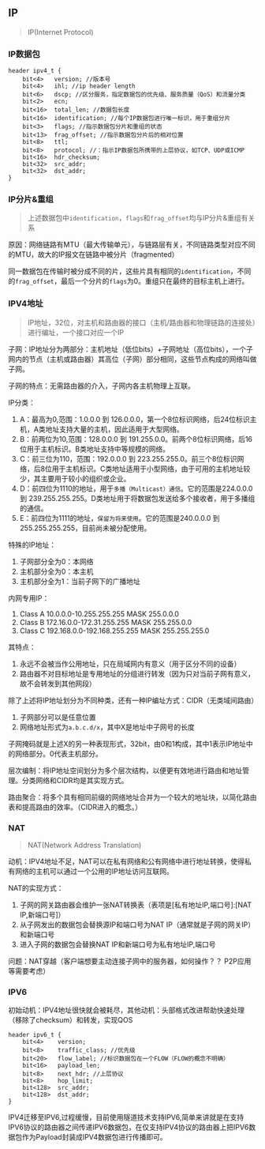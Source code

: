 ## IP
> IP(Internet Protocol)

### IP数据包
```P4
header ipv4_t {
    bit<4>   version; //版本号
    bit<4>   ihl; //ip header length
    bit<6>   dscp; //区分服务，指定数据包的优先级、服务质量（QoS）和流量分类
    bit<2>   ecn;
    bit<16>  total_len; //数据包长度
    bit<16>  identification; //每个IP数据包进行唯一标识，用于重组分片
    bit<3>   flags; //指示数据包分片和重组的状态
    bit<13>  frag_offset; //指示数据包分片后的相对位置
    bit<8>   ttl;
    bit<8>   protocol; //：指示IP数据包所携带的上层协议，如TCP、UDP或ICMP
    bit<16>  hdr_checksum;
    bit<32>  src_addr;
    bit<32>  dst_addr;
}
```

### IP分片&重组
> 上述数据包中`identification`，`flags`和`frag_offset`均与IP分片&重组有关系

原因：网络链路有MTU（最大传输单元），与链路层有关，不同链路类型对应不同的MTU，故大的IP报文在链路中被分片（fragmented）

同一数据包在传输时被分成不同的片，这些片具有相同的`identification`，不同的`frag_offset`，最后一个分片的`flags`为0。重组只在最终的目标主机上进行。

### IPV4地址
> IP地址，32位，对主机和路由器的接口（主机/路由器和物理链路的连接处）进行编址，一个接口对应一个IP

子网：IP地址分为两部分：主机地址（低位bits）+子网地址（高位bits），一个子网内的节点（主机或路由器）其高位（子网）部分相同，这些节点构成的网络叫做子网。

子网的特点：无需路由器的介入，子网内各主机物理上互联。

IP分类：
1. A：最高为0,范围：1.0.0.0 到 126.0.0.0，第一个8位标识网络，后24位标识主机，A类地址支持大量的主机，因此适用于大型网络。
2. B：前两位为10,范围：128.0.0.0 到 191.255.0.0。前两个8位标识网络，后16位用于主机标识。B类地址支持中等规模的网络。
3. C：前三位为110，范围：192.0.0.0 到 223.255.255.0。前三个8位标识网络，后8位用于主机标识。C类地址适用于小型网络，由于可用的主机地址较少，其主要用于较小的组织或企业。
4. D：前四位为1110的地址，用于`多播（Multicast）通信`。它的范围是224.0.0.0 到 239.255.255.255。D类地址用于将数据包发送给多个接收者，用于多播组的通信。
5. E：前四位为1111的地址，`保留为将来使用`。它的范围是240.0.0.0 到 255.255.255.255，目前尚未被分配使用。

特殊的IP地址：
1. 子网部分全为0：本网络
2. 主机部分全为0：本主机
3. 主机部分全为1：当前子网下的广播地址

内网专用IP：
1. Class A 10.0.0.0-10.255.255.255 MASK 255.0.0.0
2. Class B 172.16.0.0-172.31.255.255 MASK 255.255.0.0
3. Class C 192.168.0.0-192.168.255.255 MASK 255.255.255.0

其特点：
1. 永远不会被当作公用地址，只在局域网内有意义（用于区分不同的设备）
2. 路由器不对目标地址是专用地址的分组进行转发（因为只对当前子网有意义，故不会转发到其他网段）

除了上述将IP地址划分为不同种类，还有一种IP编址方式：CIDR（无类域间路由）
1. 子网部分可以是任意位置
2. 网络地址形式为`a.b.c.d/x`，其中X是地址中子网号的长度

子网掩码就是上述X的另一种表现形式，32bit，由0和1构成，其中1表示IP地址中的网络部分。0代表主机部分。

层次编制：将IP地址空间划分为多个层次结构，以便更有效地进行路由和地址管理。分类网络和CIDR均是其实现方式。

路由聚合：将多个具有相同前缀的网络地址合并为一个较大的地址块，以简化路由表和提高路由的效率。（CIDR进入的概念。）

### NAT
> NAT(Network Address Translation)

动机：IPV4地址不足，NAT可以在私有网络和公有网络中进行地址转换，使得私有网络的主机可以通过一个公用的IP地址访问互联网。

NAT的实现方式：
1. 子网的网关路由器会维护一张NAT转换表（表项是[私有地址IP,端口号]:[NAT IP,新端口号]）
2. 从子网发出的数据包会替换源IP和端口号为NAT IP（通常就是子网的网关IP）和新端口号
3. 进入子网的数据包会替换NAT IP和新端口号为私有地址IP,端口号

问题：NAT穿越（客户端想要主动连接子网中的服务器，如何操作？？  P2P应用等需要考虑）

### IPV6

初始动机：IPV4地址很快就会被耗尽，其他动机：头部格式改进帮助快速处理（移除了checksum）和转发，实现QOS

```P4
header ipv6_t {
    bit<4>    version;
    bit<8>    traffic_class; //优先级
    bit<20>   flow_label; //标识数据包在一个FLOW（FLOW的概念不明确）
    bit<16>   payload_len;
    bit<8>    next_hdr; //上层协议
    bit<8>    hop_limit;
    bit<128>  src_addr;
    bit<128>  dst_addr;
}
```

IPV4迁移至IPV6,过程缓慢，目前使用隧道技术支持IPV6,简单来讲就是在支持IPV6协议的路由器之间传递IPV6数据包，在仅支持IPV4协议的路由器上把IPV6数据包作为Payload封装成IPV4数据包进行传播即可。
